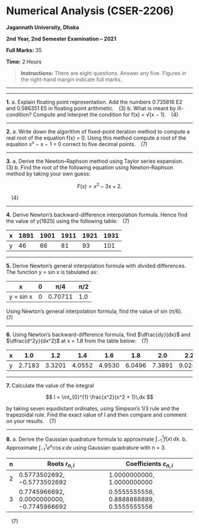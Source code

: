 # Numerical Analysis (CSER-2206)

**Jagannath University, Dhaka**

**2nd Year, 2nd Semester Examination – 2021**

**Full Marks:** 35 

**Time:** 2 Hours

> **Instructions:** There are eight questions. Answer any five. Figures in the right-hand margin indicate full marks.

---

---

**1.**
a. Explain floating point representation. Add the numbers 0.735816 E2 and 0.586351 E5 in floating point arithmetic. (3)
b. What is meant by ill-condition? Compute and interpret the condition for f(x) = √(x − 1). (4)

---

**2.**
a. Write down the algorithm of fixed-point iteration method to compute a real root of the equation f(x) = 0. Using this method compute a root of the equation x³ − x − 1 = 0 correct to five decimal points. (7)

---

**3.**
a. Derive the Newton–Raphson method using Taylor series expansion. (3)
b. Find the root of the following equation using Newton–Raphson method by taking your own guess:

$$
F(x) = x^2 - 3x + 2.
$$

 (4)

---

**4.**
Derive Newton’s backward-difference interpolation formula. Hence find the value of y(1925) using the following table: (7)

| x | 1891 | 1901 | 1911 | 1921 | 1931 |
| - | ---- | ---- | ---- | ---- | ---- |
| y | 46   | 66   | 81   | 93   | 101  |

---

**5.**
Derive Newton’s general interpolation formula with divided differences. The function y = sin x is tabulated as:

| x         | 0 | π/4     | π/2 |
| --------- | - | ------- | --- |
| y = sin x | 0 | 0.70711 | 1.0 |

Using Newton’s general interpolation formula, find the value of sin (π/6). (7)

---

**6.**
Using Newton’s backward-difference formula, find $\dfrac{dy}{dx}$ and $\dfrac{d^2y}{dx^2}$ at x = 1.8 from the table below: (7)

| x | 1.0    | 1.2    | 1.4    | 1.6    | 1.8    | 2.0    | 2.2    |
| - | ------ | ------ | ------ | ------ | ------ | ------ | ------ |
| y | 2.7183 | 3.3201 | 4.0552 | 4.9530 | 6.0496 | 7.3891 | 9.0250 |

---

**7.**
Calculate the value of the integral

$$
I = \int_{0}^{1} \frac{x^2}{x^2 + 1}\,dx
$$

by taking seven equidistant ordinates, using Simpson’s 1/3 rule and the trapezoidal rule. Find the exact value of I and then compare and comment on your results. (7)

---

**8.**
a. Derive the Gaussian quadrature formula to approximate $\displaystyle\int_{-1}^{1} f(x)\,dx$.
b. Approximate $\displaystyle\int_{-1}^{1} e^x \cos x\,dx$ using Gaussian quadrature with n = 3.

| n | Roots $r_{n,i}$                           | Coefficients $c_{n,i}$                   |
| - | ----------------------------------------- | ---------------------------------------- |
| 2 | 0.5773502692, −0.5773502692               | 1.0000000000, 1.0000000000               |
| 3 | 0.7745966692, 0.0000000000, −0.7745966692 | 0.5555555556, 0.8888888889, 0.5555555556 |

 (7)
